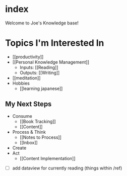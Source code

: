 # index

Welcome to Joe's Knowledge base!

# Topics I'm Interested In
- [[productivity]]
- [[Personal Knowledge Management]]
	- Inputs: [[Reading]]
	- Outputs: [[Writing]]
- [[meditation]]
- Hobbies
	- [[learning japanese]]

## My Next Steps
- Consume
	- [[Book Tracking]]
	- [[Content]]
- Process & Think
	- [[Notes to Process]]
	- [[Inbox]]
- Create
- Act
	- [[Content Implementation]]

- [ ] add dataview for currently reading (things within /ref)